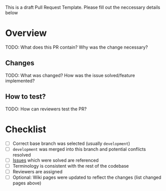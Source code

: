 This is a draft Pull Request Template. Please fill out the neccessary details below

# Overview
TODO: What does this PR contain? Why was the change necessary?

## Changes
TODO: What was changed? How was the issue solved/feature implemented?

## How to test?
TODO: How can reviewers test the PR?

# Checklist
- [ ] Correct base branch was selected (usually `development`)
- [ ] `development` was merged into this branch and potential conflicts resolved
- [ ] [Issues](https://github.com/TUMFARSynchrony/experimental-hub/issues) which were solved are referenced
- [ ] Terminology is consistent with the rest of the codebase
- [ ] Reviewers are assigned
- [ ] Optional: Wiki pages were updated to reflect the changes (list changed pages above)